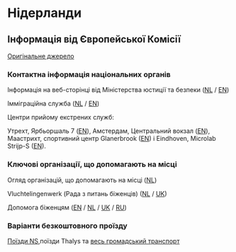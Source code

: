 # Нідерланди

## Інформація від Європейської Комісії

[Оригінальне джерело](https://ec.europa.eu/info/strategy/priorities-2019-2024/stronger-europe-world/eu-solidarity-ukraine/eu-assistance-ukraine/information-people-fleeing-war-ukraine_uk)

### Контактна інформація національних органів

Інформація на веб-сторінці від Міністерства юстиції та безпеки ([NL](https://ind.nl/oekraine/Paginas/Oekraine.aspx) / [EN](https://ind.nl/en/ukraine/Pages/Ukraine.aspx))

Імміграційна служба ([NL](https://ind.nl/en/ukraine/Pages/Coming-to-the-Netherlands-and-reception.aspx) / [EN](https://ind.nl/Paginas/home.aspx))

Центри прийому екстрених служб:

Утрехт, Ярбьоршаль 7 ([EN](https://www.utrecht.nl/city-of-utrecht/information-for-refugees/refugees-from-ukraine/)), Амстердам, Центральний вокзал ([EN](https://www.amsterdam.nl/en/refugees/amsterdam-supports-ukraine/)), Маастрихт, спортивний центр Glanerbrook ([EN](https://www.gemeentemaastricht.nl/en/ukraine)) і Eindhoven, Microlab Strijp-S ([EN](https://www-eindhoven-nl.translate.goog/stad-en-wonen/hulp-aan-vluchtelingen-uit-oekraine?_x_tr_sl=nl&_x_tr_tl=en&_x_tr_hl=nl&_x_tr_pto=wapp)).

### Ключові організації, що допомагають на місці

Огляд організацій, що допомагають на місці ([NL](https://www.vluchtelingenwerk.nl/nl/steun-oekraiense-vluchtelingen))

Vluchtelingenwerk (Рада з питань біженців) ([NL](https://forrefugees.vluchtelingenwerk.nl/nl) / [UK](https://forrefugees.vluchtelingenwerk.nl/nl/informaciya-dlya-vikhidciv-z-ukraini-u-zvyazku-z-pogirshennyam-situacii))

Допомога біженцям ([EN](https://www.refugeehelp.nl/get-help) / [NL](https://www.refugeehelp.nl/get-help) / [UK](https://www.refugeehelp.nl/get-help) / [RU](https://www.refugeehelp.nl/get-help))

### Варіанти безкоштовного проїзду

[Поїзди NS](https://nieuws.ns.nl/aan-de-gevluchte-inwoners-van-oekraine-jouw-paspoort-is-je-treinkaartje-naar-nederland/),поїзди Thalys та [весь громадський транспорт](https://www.ov-nl.nl/ov-bedrijven-in-nederland-tonen-solidariteit-met-oekraiense-vluchtelingen/)
